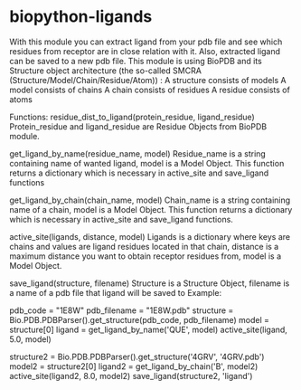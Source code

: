 biopython-ligands
=================
With this module you can extract ligand from your pdb file and see which residues from receptor are in close relation with it. Also, extracted ligand can be saved to a new pdb file. This module is using BioPDB and its Structure object architecture (the so-called SMCRA (Structure/Model/Chain/Residue/Atom))  :
A structure consists of models
A model consists of chains
A chain consists of residues
A residue consists of atoms  

Functions:
residue_dist_to_ligand(protein_residue, ligand_residue)
Protein_residue and ligand_residue are Residue Objects from BioPDB module.

get_ligand_by_name(residue_name, model)
Residue_name is a string containing name of wanted ligand, model is a Model Object. This function returns a dictionary which is necessary in active_site and save_ligand functions 

get_ligand_by_chain(chain_name, model)
Chain_name is a string containing name of a chain, model is a Model Object. This function returns a dictionary which is necessary in active_site and save_ligand functions.

active_site(ligands, distance, model)
Ligands is a dictionary where keys are chains and values are ligand residues located in that chain, distance is a maximum distance you want to obtain receptor residues from, model is a Model Object.

save_ligand(structure, filename)
Structure is a Structure Object, filename is a name of a pdb file that ligand will be saved to
Example:

pdb_code = "1E8W"
pdb_filename = "1E8W.pdb"
structure = Bio.PDB.PDBParser().get_structure(pdb_code, pdb_filename)
model = structure[0]
ligand = get_ligand_by_name('QUE', model)
active_site(ligand, 5.0, model)

structure2 = Bio.PDB.PDBParser().get_structure('4GRV', '4GRV.pdb')
model2 = structure2[0]
ligand2 = get_ligand_by_chain('B', model2)
active_site(ligand2, 8.0, model2)
save_ligand(structure2, 'ligand')
